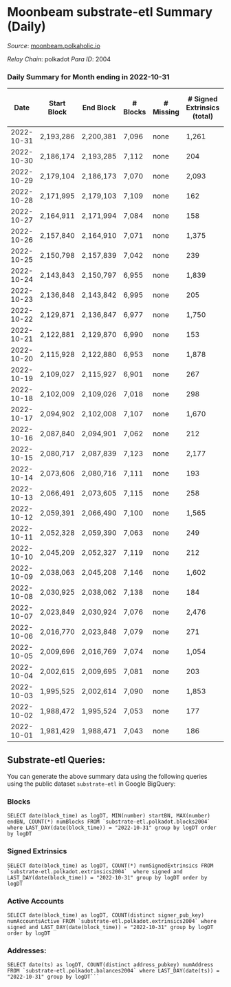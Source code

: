 # Moonbeam substrate-etl Summary (Daily)

_Source_: [moonbeam.polkaholic.io](https://moonbeam.polkaholic.io)

*Relay Chain*: polkadot
*Para ID*: 2004



### Daily Summary for Month ending in 2022-10-31


| Date | Start Block | End Block | # Blocks | # Missing | # Signed Extrinsics (total) | # Active Accounts | # Addresses with Balances | # Events | # Transfers | # XCM Transfers In | # XCM Transfers Out |
| ---- | ----------- | --------- | -------- | --------- | --------------------------- | ----------------- | ------------------------- | -------- | ----------- | ------------------ | ------------------- |
| 2022-10-31 | 2,193,286 | 2,200,381 | 7,096 | none  | 1,261 | 131 | 890,652 | 720,899 | 16,584 ($5,688,016.23) | 128 ($405,796.23) | 104 ($1,619,042.84) |
| 2022-10-30 | 2,186,174 | 2,193,285 | 7,112 | none  | 204 | 115 |  | 806,777 | 20,682 ($7,442,656.89) | 133 ($1,205,777.65) | 96 ($525,117.64) |
| 2022-10-29 | 2,179,104 | 2,186,173 | 7,070 | none  | 2,093 | 109 | 862,204 | 868,588 | 30,037 ($3,845,594.41) | 180 ($685,305.59) | 134 ($712,238.00) |
| 2022-10-28 | 2,171,995 | 2,179,103 | 7,109 | none  | 162 | 97 | 845,096 | 650,207 | 20,097 ($7,948,825.10) | 179 ($2,262,327.38) | 119 ($550,962.76) |
| 2022-10-27 | 2,164,911 | 2,171,994 | 7,084 | none  | 158 | 100 | 832,164 | 590,168 | 12,859 ($4,587,895.25) | 119 ($703,790.99) | 96 ($243,180.38) |
| 2022-10-26 | 2,157,840 | 2,164,910 | 7,071 | none  | 1,375 | 110 | 814,326 | 676,395 | 20,544 ($10,202,832.21) | 180 ($2,043,342.33) | 137 ($568,771.75) |
| 2022-10-25 | 2,150,798 | 2,157,839 | 7,042 | none  | 239 | 123 |  | 725,758 | 17,850 ($6,730,441.12) | 180 ($402,902.93) | 149 ($515,935.48) |
| 2022-10-24 | 2,143,843 | 2,150,797 | 6,955 | none  | 1,839 | 95 |  | 910,706 | 29,777 ($4,158,802.42) | 124 ($243,531.82) | 118 ($348,656.03) |
| 2022-10-23 | 2,136,848 | 2,143,842 | 6,995 | none  | 205 | 116 |  | 732,436 | 17,948 ($10,030,790.23) | 112 ($180,815.48) | 102 ($897,929.15) |
| 2022-10-22 | 2,129,871 | 2,136,847 | 6,977 | none  | 1,750 | 110 |  | 735,443 | 16,074 ($6,531,468.86) | 117 ($271,725.93) | 92 ($263,858.48) |
| 2022-10-21 | 2,122,881 | 2,129,870 | 6,990 | none  | 153 | 92 |  | 799,366 | 17,235 ($6,010,889.36) | 204 ($306,497.84) | 170 ($394,080.68) |
| 2022-10-20 | 2,115,928 | 2,122,880 | 6,953 | none  | 1,878 | 107 |  | 1,082,922 | 24,923 ($7,118,986.65) | 188 ($268,978.91) | 155 ($260,507.34) |
| 2022-10-19 | 2,109,027 | 2,115,927 | 6,901 | none  | 267 | 119 |  | 1,623,885 | 44,249 ($10,286,500.63) | 151 ($240,461.50) | 123 ($403,146.79) |
| 2022-10-18 | 2,102,009 | 2,109,026 | 7,018 | none  | 298 | 132 | 483,843 | 1,505,313 | 70,473 ($14,651,327.02) | 172 ($448,615.01) | 125 ($270,783.77) |
| 2022-10-17 | 2,094,902 | 2,102,008 | 7,107 | none  | 1,670 | 122 |  | 582,443 | 13,587 ($7,286,666.13) | 192 ($138,330.12) | 141 ($285,337.15) |
| 2022-10-16 | 2,087,840 | 2,094,901 | 7,062 | none  | 212 | 121 | 308,721 | 736,726 | 16,530 ($13,383,193.32) | 159 ($351,238.13) | 138 ($436,888.30) |
| 2022-10-15 | 2,080,717 | 2,087,839 | 7,123 | none  | 2,177 | 108 | 308,450 | 555,693 | 13,853 ($5,802,456.73) | 142 ($264,682.88) | 126 ($327,356.85) |
| 2022-10-14 | 2,073,606 | 2,080,716 | 7,111 | none  | 193 | 112 | 306,197 | 518,070 | 10,846 ($8,422,280.16) | 202 ($352,563.22) | 197 ($617,290.80) |
| 2022-10-13 | 2,066,491 | 2,073,605 | 7,115 | none  | 258 | 131 | 305,994 | 681,944 | 13,852 ($12,597,168.21) | 198 ($844,318.37) | 209 ($428,944.77) |
| 2022-10-12 | 2,059,391 | 2,066,490 | 7,100 | none  | 1,565 | 97 | 305,651 | 573,050 | 12,312 ($15,462,431.57) | 176 ($1,146,110.91) | 187 ($676,077.73) |
| 2022-10-11 | 2,052,328 | 2,059,390 | 7,063 | none  | 249 | 114 |  | 623,523 | 12,472 ($22,037,718.19) | 176 ($332,852.28) | 341 ($210,824.77) |
| 2022-10-10 | 2,045,209 | 2,052,327 | 7,119 | none  | 212 | 105 |  | 627,399 | 11,644 ($6,066,819.33) | 173 ($131,972.34) | 422 ($215,450.32) |
| 2022-10-09 | 2,038,063 | 2,045,208 | 7,146 | none  | 1,602 | 112 | 304,800 | 490,569 | 11,402 ($3,622,518.57) | 123 ($278,139.79) | 97 ($245,264.26) |
| 2022-10-08 | 2,030,925 | 2,038,062 | 7,138 | none  | 184 | 110 | 304,469 | 498,701 | 9,314 ($2,323,707.47) | 112 ($1,004,239.01) | 110 ($421,896.93) |
| 2022-10-07 | 2,023,849 | 2,030,924 | 7,076 | none  | 2,476 | 123 | 304,208 | 548,671 | 10,967 ($3,444,138.36) | 122 ($256,193.57) | 104 ($520,909.12) |
| 2022-10-06 | 2,016,770 | 2,023,848 | 7,079 | none  | 271 | 145 | 303,858 | 613,545 | 13,173 ($15,249,624.09) | 222 ($351,406.81) | 188 ($738,647.98) |
| 2022-10-05 | 2,009,696 | 2,016,769 | 7,074 | none  | 1,054 | 116 | 303,340 | 491,966 | 10,494 ($3,392,657.24) | 142 ($429,471.57) | 150 ($235,966.69) |
| 2022-10-04 | 2,002,615 | 2,009,695 | 7,081 | none  | 203 | 100 | 303,063 | 532,311 | 9,825 ($3,437,937.34) | 130 ($360,339.74) | 150 ($259,577.03) |
| 2022-10-03 | 1,995,525 | 2,002,614 | 7,090 | none  | 1,853 | 112 |  | 551,756 | 11,808 ($2,798,182.20) | 145 ($74,681.92) | 131 ($129,887.07) |
| 2022-10-02 | 1,988,472 | 1,995,524 | 7,053 | none  | 177 | 101 |  | 517,640 | 11,268 ($3,535,942.86) | 151 ($534,476.49) | 96 ($450,940.37) |
| 2022-10-01 | 1,981,429 | 1,988,471 | 7,043 | none  | 186 | 106 |  | 549,597 | 12,709 ($3,149,835.17) | 129 ($297,482.58) | 112 ($216,047.41) |

## Substrate-etl Queries:
You can generate the above summary data using the following queries using the public dataset `substrate-etl` in Google BigQuery:


### Blocks
```
SELECT date(block_time) as logDT, MIN(number) startBN, MAX(number) endBN, COUNT(*) numBlocks FROM `substrate-etl.polkadot.blocks2004`  where LAST_DAY(date(block_time)) = "2022-10-31" group by logDT order by logDT
```


### Signed Extrinsics
```
SELECT date(block_time) as logDT, COUNT(*) numSignedExtrinsics FROM `substrate-etl.polkadot.extrinsics2004`  where signed and LAST_DAY(date(block_time)) = "2022-10-31" group by logDT order by logDT
```


### Active Accounts
```
SELECT date(block_time) as logDT, COUNT(distinct signer_pub_key) numAccountsActive FROM `substrate-etl.polkadot.extrinsics2004` where signed and LAST_DAY(date(block_time)) = "2022-10-31" group by logDT order by logDT
```


### Addresses:
```
SELECT date(ts) as logDT, COUNT(distinct address_pubkey) numAddress FROM `substrate-etl.polkadot.balances2004` where LAST_DAY(date(ts)) = "2022-10-31" group by logDT```

